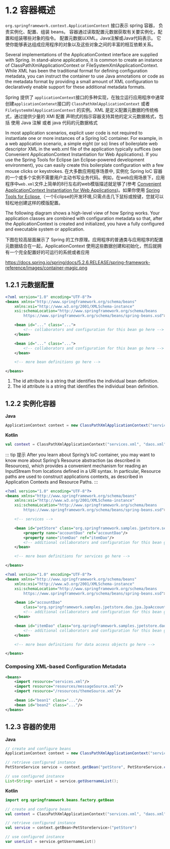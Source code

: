 # 1.2 容器概述

`org.springframework.context.ApplicationContext` 接口表示 spring 容器，
负责实例化、配置、组装 beans。
容器通过读取配置元数据获取有关要实例化，配置和组装哪些对象的指令。
配置元数据以XML，Java注解或Java代码表示。
它使你能够表达组成应用程序的对象以及这些对象之间的丰富的相互依赖关系。


Several implementations of the ApplicationContext interface are supplied with Spring. In stand-alone applications, it is common to create an instance of ClassPathXmlApplicationContext or FileSystemXmlApplicationContext. While XML has been the traditional format for defining configuration metadata, you can instruct the container to use Java annotations or code as the metadata format by providing a small amount of XML configuration to declaratively enable support for these additional metadata formats.

Spring 提供了 `applicationContext`接口的多种实现，在独立运行应用程序中通常创建`applicationContenxt`接口的 `ClassPathXmlApplicationContext` 或者 `FileSystemXmlApplicationContext` 的实例。XML 是定义配置元数据的传统格式，通过提供少量的 XMl 配置 声明式的指示容器支持其他的定义元数据格式，包括 使用 Java 注解 或者 java 代码的元数据格式

In most application scenarios, explicit user code is not required to instantiate one or more instances of a Spring IoC container. For example, in a web application scenario, a simple eight (or so) lines of boilerplate web descriptor XML in the web.xml file of the application typically suffices (see Convenient ApplicationContext Instantiation for Web Applications). If you use the Spring Tools for Eclipse (an Eclipse-powered development environment), you can easily create this boilerplate configuration with a few mouse clicks or keystrokes.
在大多数应用程序场景中, 实例化 Spring IoC 容器的一个或多个实例不需要用户主动书写业务代码。例如，在web应用场景下，应用程序中`web.xml`文件上简单的8行左右的web模版描述就足够了(参考 [Convenient ApplicationContext Instantiation for Web Applications](https://docs.spring.io/spring/docs/5.2.6.RELEASE/spring-framework-reference/core.html#context-create))。如果你使用 [Spring Tools for Eclipse ](https://spring.io/tools) （一个Eclipse的开发环境,只需点击几下鼠标或按键，您就可以轻松地创建这样的模版配置。

The following diagram shows a high-level view of how Spring works. Your application classes are combined with configuration metadata so that, after the ApplicationContext is created and initialized, you have a fully configured and executable system or application.

下图在较高层面展示了 Spring 的工作原理。应用程序的普通类与应用程序的配置元数据结合在一起，ApplicationContext 使用这些数据创建和初始化，然后就拥有一个完全配置好的可运行的系统或者应用

https://docs.spring.io/spring/docs/5.2.6.RELEASE/spring-framework-reference/images/container-magic.png

## 1.2.1 元数据配置

```xml
<?xml version="1.0" encoding="UTF-8"?>
<beans xmlns="http://www.springframework.org/schema/beans"
    xmlns:xsi="http://www.w3.org/2001/XMLSchema-instance"
    xsi:schemaLocation="http://www.springframework.org/schema/beans
        https://www.springframework.org/schema/beans/spring-beans.xsd">

    <bean id="..." class="...">  
        <!-- collaborators and configuration for this bean go here -->
    </bean>

    <bean id="..." class="...">
        <!-- collaborators and configuration for this bean go here -->
    </bean>

    <!-- more bean definitions go here -->

</beans>
```

1. The id attribute is a string that identifies the individual bean definition.
1. The id attribute is a string that identifies the individual bean definition.

## 1.2.2 实例化容器

**Java**

```java
ApplicationContext context = new ClassPathXmlApplicationContext("services.xml", "daos.xml");
```

**Kotlin**

```kotlin
val context = ClassPathXmlApplicationContext("services.xml", "daos.xml")
```

::: tip 提示
After you learn about Spring’s IoC container, you may want to know more
about Spring’s Resource
abstraction (as described in Resources), which provides a convenient mechanism
 for reading an InputStream
from locations defined in a URI syntax. In particular, Resource paths are used
 to construct applications contexts,
 as described in Application Contexts and Resource Paths.
:::

```xml
<?xml version="1.0" encoding="UTF-8"?>
<beans xmlns="http://www.springframework.org/schema/beans"
    xmlns:xsi="http://www.w3.org/2001/XMLSchema-instance"
    xsi:schemaLocation="http://www.springframework.org/schema/beans
        https://www.springframework.org/schema/beans/spring-beans.xsd">

    <!-- services -->

    <bean id="petStore" class="org.springframework.samples.jpetstore.services.PetStoreServiceImpl">
        <property name="accountDao" ref="accountDao"/>
        <property name="itemDao" ref="itemDao"/>
        <!-- additional collaborators and configuration for this bean go here -->
    </bean>

    <!-- more bean definitions for services go here -->

</beans>
```

```xml
<?xml version="1.0" encoding="UTF-8"?>
<beans xmlns="http://www.springframework.org/schema/beans"
    xmlns:xsi="http://www.w3.org/2001/XMLSchema-instance"
    xsi:schemaLocation="http://www.springframework.org/schema/beans
        https://www.springframework.org/schema/beans/spring-beans.xsd">

    <bean id="accountDao"
        class="org.springframework.samples.jpetstore.dao.jpa.JpaAccountDao">
        <!-- additional collaborators and configuration for this bean go here -->
    </bean>

    <bean id="itemDao" class="org.springframework.samples.jpetstore.dao.jpa.JpaItemDao">
        <!-- additional collaborators and configuration for this bean go here -->
    </bean>

    <!-- more bean definitions for data access objects go here -->

</beans>
```

### Composing XML-based Configuration Metadata

```xml
<beans>
    <import resource="services.xml"/>
    <import resource="resources/messageSource.xml"/>
    <import resource="/resources/themeSource.xml"/>

    <bean id="bean1" class="..."/>
    <bean id="bean2" class="..."/>
</beans>
```

## 1.2.3 容器的使用

**Java**

```java
// create and configure beans
ApplicationContext context = new ClassPathXmlApplicationContext("services.xml", "daos.xml");

// retrieve configured instance
PetStoreService service = context.getBean("petStore", PetStoreService.class);

// use configured instance
List<String> userList = service.getUsernameList();
```

**Kotlin**

```kotlin
import org.springframework.beans.factory.getBean

// create and configure beans
val context = ClassPathXmlApplicationContext("services.xml", "daos.xml")

// retrieve configured instance
val service = context.getBean<PetStoreService>("petStore")

// use configured instance
var userList = service.getUsernameList()
```
